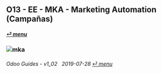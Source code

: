 ## O13 - EE - MKA - Marketing Automation (Campañas)
#### [_&#x23CE; menu_](/en-uk/o13/ee/en-uk-o13-ee-guides-menu.md)  
### ![mka](/doc/img/marketing-automation.png)
	
###### Odoo Guides - v1_02 &nbsp; 2019-07-28  [_&#x23CE; menu_](/en-uk/o13/ee/en-uk-o13-ee-guides-menu.md)  

